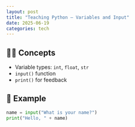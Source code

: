 ```yaml
---
layout: post
title: "Teaching Python – Variables and Input"
date: 2025-06-19
categories: tech
---
```


## 🧑‍💻 Concepts

- Variable types: `int`, `float`, `str`
- `input()` function
- `print()` for feedback

## 🧪 Example

```python
name = input("What is your name?")
print("Hello, " + name)

